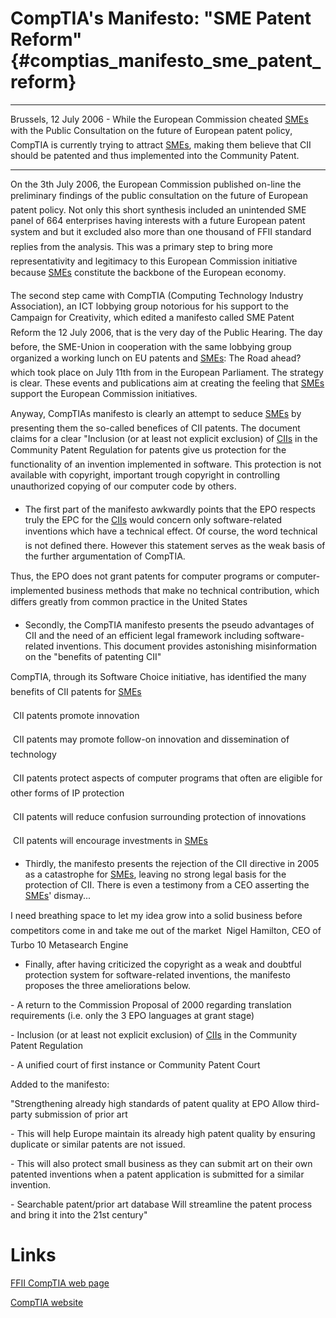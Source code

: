 # CompTIA\'s Manifesto: \"SME Patent Reform\" {#comptias_manifesto_sme_patent_reform}

------------------------------------------------------------------------

Brussels, 12 July 2006 - While the European Commission cheated
[SMEs](SMEs "wikilink") with the Public Consultation on the future of
European patent policy, CompTIA is currently trying to attract
[SMEs](SMEs "wikilink"), making them believe that CII should be patented
and thus implemented into the Community Patent.

------------------------------------------------------------------------

On the 3th July 2006, the European Commission published on-line the
preliminary findings of the public consultation on the future of
European patent policy. Not only this short synthesis included an
unintended SME panel of 664 enterprises having interests with a future
European patent system and but it excluded also more than one thousand
of FFII standard replies from the analysis. This was a primary step to
bring more representativity and legitimacy to this European Commission
initiative because [SMEs](SMEs "wikilink") constitute the backbone of
the European economy.

The second step came with CompTIA (Computing Technology Industry
Association), an ICT lobbying group notorious for his support to the
Campaign for Creativity, which edited a manifesto called SME Patent
Reform the 12 July 2006, that is the very day of the Public Hearing.
The day before, the SME-Union in cooperation with the same lobbying
group organized a working lunch on EU patents and
[SMEs](SMEs "wikilink"): The Road ahead? which took place on July 11th
from in the European Parliament. The strategy is clear. These events and
publications aim at creating the feeling that [SMEs](SMEs "wikilink")
support the European Commission initiatives.

Anyway, CompTIAs manifesto is clearly an attempt to seduce
[SMEs](SMEs "wikilink") by presenting them the so-called benefices of
CII patents. The document claims for a clear \"Inclusion (or at least
not explicit exclusion) of [CIIs](CIIs "wikilink") in the Community
Patent Regulation for patents give us protection for the functionality
of an invention implemented in software. This protection is not
available with copyright, important trough copyright in controlling
unauthorized copying of our computer code by others.

-   The first part of the manifesto awkwardly points that the EPO
    respects truly the EPC for the [CIIs](CIIs "wikilink") would concern
    only software-related inventions which have a technical effect. Of
    course, the word technical is not defined there. However this
    statement serves as the weak basis of the further argumentation of
    CompTIA.

Thus, the EPO does not grant patents for computer programs or
computer-implemented business methods that make no technical
contribution, which differs greatly from common practice in the United
States

-   Secondly, the CompTIA manifesto presents the pseudo advantages of
    CII and the need of an efficient legal framework including
    software-related inventions. This document provides astonishing
    misinformation on the \"benefits of patenting CII\"

CompTIA, through its Software Choice initiative, has identified the
many benefits of CII patents for [SMEs](SMEs "wikilink")

 CII patents promote innovation

 CII patents may promote follow-on innovation and dissemination of
technology

 CII patents protect aspects of computer programs that often are
eligible for other forms of IP protection

 CII patents will reduce confusion surrounding protection of
innovations

 CII patents will encourage investments in [SMEs](SMEs "wikilink")

-   Thirdly, the manifesto presents the rejection of the CII directive
    in 2005 as a catastrophe for [SMEs](SMEs "wikilink"), leaving no
    strong legal basis for the protection of CII. There is even a
    testimony from a CEO asserting the [SMEs](SMEs "wikilink")\'
    dismay\...

I need breathing space to let my idea grow into a solid business before
competitors come in and take me out of the market  Nigel Hamilton, CEO
of Turbo 10 Metasearch Engine

-   Finally, after having criticized the copyright as a weak and
    doubtful protection system for software-related inventions, the
    manifesto proposes the three ameliorations below.

\- A return to the Commission Proposal of 2000 regarding translation
requirements (i.e. only the 3 EPO languages at grant stage)

\- Inclusion (or at least not explicit exclusion) of
[CIIs](CIIs "wikilink") in the Community Patent Regulation

\- A unified court of first instance or Community Patent Court

Added to the manifesto:

\"Strengthening already high standards of patent quality at EPO Allow
third-party submission of prior art

\- This will help Europe maintain its already high patent quality by
ensuring duplicate or similar patents are not issued.

\- This will also protect small business as they can submit art on their
own patented inventions when a patent application is submitted for a
similar invention.

\- Searchable patent/prior art database Will streamline the patent
process and bring it into the 21st century\"

# Links

[FFII CompTIA web page](http://wiki.ffii.org/CompTIA "wikilink")

[CompTIA website](http://www.comptia.org/ "wikilink")
